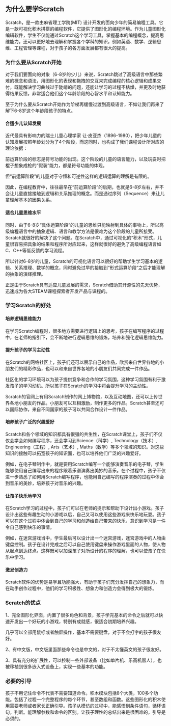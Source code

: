 ## 为什么要学Scratch

Scratch，是一款由麻省理工学院(MIT) 设计开发的面向少年的简易编程工具。它是一款可视化积木拼搭的编程软件，它提供了图形化的编程环境。作为儿童图形化编辑软件，学生不仅能通过Scratch这个学习工具，掌握基本的编程概念，提高思维能力，还可以更好地去理解和掌握各个学科的知识，例如英语、数学、逻辑思维、工程管理等课程，对于孩子的各方面发展都有很大的提高。 



### 为什么要从Scratch开始

对于我们要面向的对象（6-8岁的少儿）来说，Scratch跳过了高级语言中那些繁难的概念和语法，用图形化的表现和拖拽的交互来完成编程的核心逻辑和成果交付，既能解决学习曲线过于陡峭的问题，还能让学习的过程不枯燥，并更及时地获得结果反馈，非常适合他们这个年龄阶段的心智水平和认知能力。

至于为什么要从Scratch开始作为阶梯再缓慢过渡到高级语言，不如让我们再来了解下6-8岁这个年龄段孩子的特点。



#### 合适少儿认知发展

近代最具有影响力的瑞士儿童心理学家 让·皮亚杰（1896-1980），把少年儿童的认知发展按照年龄划分为了4个阶段，而这同时，也构成了我们课程设计所对应的理论依据：

前运算阶段的标志是符号功能的出现。这个阶段的儿童的语言能力，以及玩耍时把棍子想象成枪的“假装”能力，都是符号功能的体现。

但“前运算阶段”的儿童对于守恒和可逆性这样的逻辑运算的理解是有限的。

因此，在编程教育中，往往最早在“前运算阶段”的后期，也就是6-8岁左右，并不会让儿童直接接触到逻辑和关系推理的概念。而是通过序列（Sequence）来让儿童理解基本的因果关系。 



#### 适合儿童思维水平

同时，由于6-8岁“具体运算阶段”的儿童的思维只能映射到具体的事物上，所以高级编程语言中的抽象逻辑、语言和教学方法是很难为这个阶段的儿童所接受。Scratch就很好的解决了这个问题。在Scratch中，通过可视化的“积木”形式，儿童很容易把具象的结果和程序所对应起来，这样就很好的避免了高级编程语言如C、C++等低反馈的学习流程。 

所以针对6-8岁的儿童，Scratch的可视化语言可以很好的帮助学生学习基本的逻辑、关系推理、数学的概念，同时避免过早的接触到“形式运算阶段”之后才能理解的抽象的演绎推理。

正是由于Scratch具有适应儿童发展的需求，Scratch借助其开源性的先天优势，迅速成为各大STEAM课程探索者开发产品与课程的。



### 学习Scratch的好处

#### 培养逻辑思维能力

在学习Scratch编程时，很多地方需要进行逻辑上的思考，孩子在编写程序的过程中，在老师的指引下，会不断地进行逻辑思维的锻炼，培养和强化逻辑思维能力。



#### 提升孩子的学习主动性

在Scratch的网络社区上，孩子们还可以展示自己的作品，欣赏来自世界各地的小朋友们的精彩作品，也可以和来自世界各地的小朋友们共同完成一件作品。

社区化的学习环境可以为孩子提供竞争和合作的学习氛围，这种学习氛围有利于激发孩子的学习动机。所以孩子在Scratch的学习中将会提升学习的主动性。

Scratch的官网上有用Scratch制作的网上博物馆，以及互动地图，还可以上传世界各地小朋友的作品。小朋友可以互相激励，制作更多的作品。Scratch甚至还可以国际协作，来自不同国家的孩子可以共同合作设计一件作品。



#### 培养孩子广泛的兴趣爱好

Scratch和各个领域的知识都具有很强的共生性，在Scratch课堂上，孩子们不仅仅会学会如何编写程序，还会学习到Science（科学）, Technology（技术）, Engineering（工程）, Arts（艺术）, Maths（数学）等多个领域的知识。对这些知识的接触可以拓宽孩子的知识面，也可以培养他们广泛的兴趣爱好。

例如，在电子琴制作中，就是要用Scratch编写一个能够演奏音乐的电子琴，学生能够使用自己编写出来的程序跟着乐谱演奏出美妙的音乐。在个过程中，孩子不仅进一步熟悉了如何用Scratch编写程序，也能用自己编写的程序演奏的过程中体会到音乐的美妙，培养孩子对音乐的兴趣。



#### 让孩子快乐地学习

在Scratch学习的过程中，孩子们可以在老师的提示和帮助下设计出小游戏。孩子设计出这些有趣生动的小游戏以后，自己又可以使用这些游戏来快乐地玩耍。孩子可以在这个过程中体会到自己的学习和创造给自己带来的快乐，意识到学习是一件令自己感到快乐的事情。

例如，在迷宫游戏当中，学生最后可以设计出一个迷宫游戏，迷宫游戏中的人物由键盘控制。孩子在设计完成之后可以自己使用键盘来操作游戏里面的人物，使人物从起点到达终点。这样既可以加深孩子对所设计的程序的理解，也可以使孩子在快乐中学习。



#### 激发创造力

Scratch软件的优势是易学且功能强大，有助于孩子们充分发挥自己的想象力，而在动手创作过程中，他们的学习积极性、想象力和创造力会得到极大的锻炼。



### Scratch的优点

1、完全图形化界面，内置了很多角色和背景，孩子学完基本的命令之后就可以快速开发出一个好玩的小游戏，特别有成就感，很适合初期培养兴趣。

几乎可以全部用鼠标或者触屏操作，基本不需要键盘，对于不会打字的孩子很友好。

2、有中文版，中文版里面那些命令也是中文的，对于不太懂英文的孩子很友好。

3、具有充分的扩展性，可以控制一些外部设备（比如单片机、乐高机器人），也被移植到很多嵌入式设备上，实现一些基本的功能。



### 必要的引导

孩子不用记住命令不代表不需要知道命令。积木模块包括8个大类，100多个功能。包括了过程一个完整程序的每个环节，甚至数组和函数。这些图形化的积木使用需要老师或者家长正确引导。孩子从模仿的过程中，能感悟到条件语句，循环语句，判断。能理解参数和命令的区别。让孩子理性的总结出来是很困难的，引导是必须的。 


